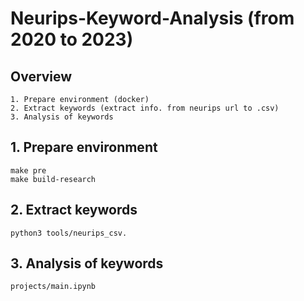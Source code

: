 # Neurips-Keyword-Analysis (from 2020 to 2023)

## Overview
    1. Prepare environment (docker)
    2. Extract keywords (extract info. from neurips url to .csv)
    3. Analysis of keywords


## 1. Prepare environment
    make pre
    make build-research

## 2. Extract keywords
    python3 tools/neurips_csv.
    
## 3. Analysis of keywords
    projects/main.ipynb